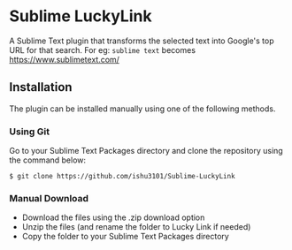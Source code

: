 # Sublime LuckyLink

A Sublime Text plugin that transforms the selected text into Google's top URL for that search. For eg: `sublime text` becomes https://www.sublimetext.com/

## Installation

The plugin can be installed manually using one of the following
methods.

### Using Git

Go to your Sublime Text Packages directory and clone the repository
using the command below:

    $ git clone https://github.com/ishu3101/Sublime-LuckyLink

### Manual Download

* Download the files using the .zip download option
* Unzip the files (and rename the folder to Lucky Link if needed)
* Copy the folder to your Sublime Text Packages directory
